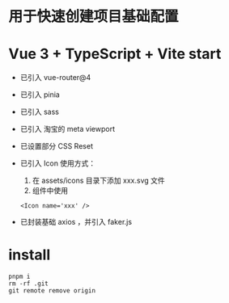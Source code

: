 # 用于快速创建项目基础配置

# Vue 3 + TypeScript + Vite  start 
- 已引入 vue-router@4
- 已引入 pinia
- 已引入 sass
- 已引入 淘宝的 meta viewport
- 已设置部分 CSS Reset

- 已引入 Icon
  使用方式：
  1. 在 assets/icons 目录下添加 xxx.svg 文件
  2. 组件中使用
  ```
  <Icon name='xxx' />
  ```
 - 已封装基础 axios ，并引入 faker.js
  
# install
```
pnpm i
rm -rf .git
git remote remove origin
```
